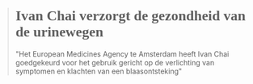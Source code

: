 ><h1 style="font-family:papyrus">Ivan Chai verzorgt de gezondheid van de urinewegen</h1 style="font-family:lato"
>
>"Het European Medicines Agency te Amsterdam heeft Ivan Chai goedgekeurd voor het gebruik gericht op de verlichting van symptomen en klachten van een blaasontsteking"
